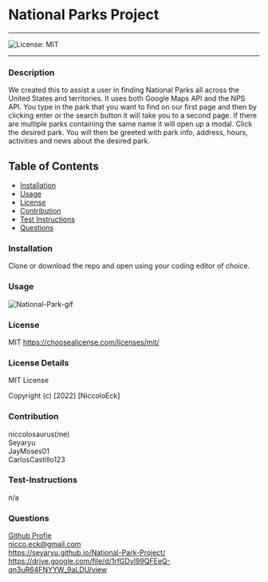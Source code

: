   # National Parks Project

  ----
  ![License: MIT](https://img.shields.io/badge/License-MIT-yellow.svg)

  ----

### Description
We created this to assist a user in finding National Parks all across the United States and territories.  It uses both Google Maps API and the NPS API.  You type in the park that you want to find on our first page and then by clicking enter or the search button it will take you to a second page. If there are multiple parks containing the same name it will open up a modal. Click the desired park. You will then be greeted with park info, address, hours, activities and news about the desired park.

## Table of Contents
- [Installation](#installation)
- [Usage](#usage)
- [License](#license)
- [Contribution](#contribution)
- [Test Instructions](#test-instructions)
- [Questions](#questions)



### Installation
Clone or download the repo and open using your coding editor of choice.

### Usage
![National-Park-gif](./assets/gif/National%20Parks%20Project.gif)


### License
MIT
https://choosealicense.com/licenses/mit/

### License Details

MIT License

Copyright (c) [2022] [NiccoloEck]

### Contribution
niccolosaurus(me)<br/> Seyaryu<br/> JayMoses01<br/> CarlosCastillo123

### Test-Instructions
n/a

### Questions
[Github Profie](https://github.com/niccolosaurus)<br/>
nicco.eck@gmail.com<br/>
https://seyaryu.github.io/National-Park-Project/<br/>
https://drive.google.com/file/d/1rfGDvl99QFEeQ-qn3uR64FNYYW_9aLDU/view